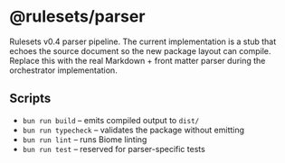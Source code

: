 # @rulesets/parser

Rulesets v0.4 parser pipeline. The current implementation is a stub that echoes the source document so the new package layout can compile. Replace this with the real Markdown + front matter parser during the orchestrator implementation.

## Scripts

- `bun run build` – emits compiled output to `dist/`
- `bun run typecheck` – validates the package without emitting
- `bun run lint` – runs Biome linting
- `bun run test` – reserved for parser-specific tests
